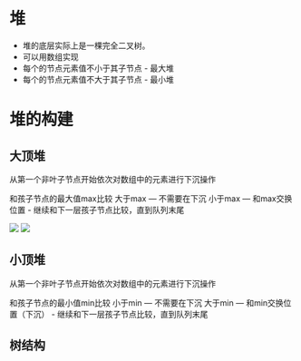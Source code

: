# 堆

- 堆的底层实际上是一棵完全二叉树。
- 可以用数组实现
- 每个的节点元素值不小于其子节点 - 最大堆
- 每个的节点元素值不大于其子节点 - 最小堆

# 堆的构建

## 大顶堆

从第一个非叶子节点开始依次对数组中的元素进行下沉操作

和孩子节点的最大值max比较
大于max — 不需要在下沉
小于max — 和max交换位置 - 继续和下一层孩子节点比较，直到队列末尾

<img src="./imgs/1.png">
<img src="./imgs/2.png">

## 小顶堆

从第一个非叶子节点开始依次对数组中的元素进行下沉操作

和孩子节点的最小值min比较
小于min — 不需要在下沉
大于min — 和min交换位置（下沉） - 继续和下一层孩子节点比较，直到队列末尾

## 树结构



